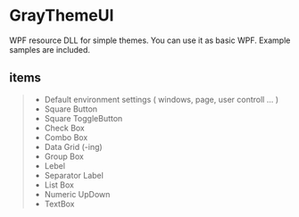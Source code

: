 # GrayThemeUI
WPF resource DLL for simple themes.
You can use it as basic WPF.
Example samples are included.

## items
> - Default environment settings ( windows, page, user controll ... )
> - Square Button
> - Square ToggleButton
> - Check Box
> - Combo Box
> - Data Grid (-ing)
> - Group Box
> - Lebel
> - Separator Label
> - List Box
> - Numeric UpDown
> - TextBox
